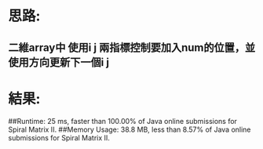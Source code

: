 # 思路: 
## 二維array中 使用i j 兩指標控制要加入num的位置，並使用方向更新下一個i j
# 結果:
##Runtime: 25 ms, faster than 100.00% of Java online submissions for Spiral Matrix II.
##Memory Usage: 38.8 MB, less than 8.57% of Java online submissions for Spiral Matrix II.